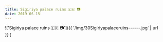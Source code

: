 ```yaml
---
title: Sigiriya palace ruins 🇱🇰 📷
date: 2019-06-15
---
```


!['Sigiriya palace ruins 🇱🇰 📷']({{ '/img/30Sigiriyapalaceruins------.jpg' | url }} )
<br>
